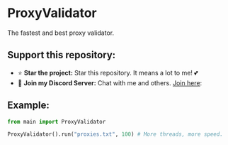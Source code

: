 # ProxyValidator
The fastest and best proxy validator.

## Support this repository:
- ⭐ **Star the project:** Star this repository. It means a lot to me! 💕
- 🎉 **Join my Discord Server:** Chat with me and others. [Join here](https://dsc.gg/devhub-rsgh):

## Example:

```python
from main import ProxyValidator

ProxyValidator().run("proxies.txt", 100) # More threads, more speed.
```
